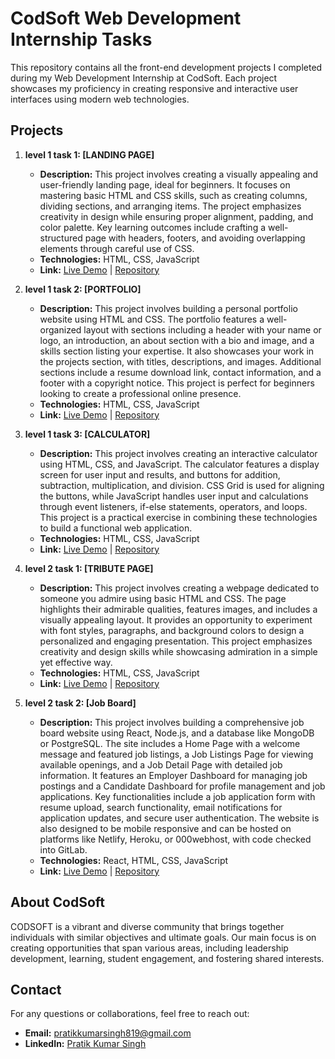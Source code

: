 # CodSoft Web Development Internship Tasks

This repository contains all the front-end development projects I completed during my Web Development Internship at CodSoft. Each project showcases my proficiency in creating responsive and interactive user interfaces using modern web technologies.

## Projects

1. **level 1 task 1: [LANDING PAGE]**  
   - **Description:** This project involves creating a visually appealing and user-friendly landing page, ideal for beginners. It focuses on mastering basic HTML and CSS skills, such as creating columns, dividing sections, and arranging items. The project emphasizes creativity in design while ensuring proper alignment, padding, and color palette. Key learning outcomes include crafting a well-structured page with headers, footers, and avoiding overlapping elements through careful use of CSS.  
   - **Technologies:** HTML, CSS, JavaScript  
   - **Link:** [Live Demo](https://mcdonald-clone-landing-page-224782.netlify.app/) | [Repository](URL)

2. **level 1 task 2: [PORTFOLIO]**  
   - **Description:** This project involves building a personal portfolio website using HTML and CSS. The portfolio features a well-organized layout with sections including a header with your name or logo, an introduction, an about section with a bio and image, and a skills section listing your expertise. It also showcases your work in the projects section, with titles, descriptions, and images. Additional sections include a resume download link, contact information, and a footer with a copyright notice. This project is perfect for beginners looking to create a professional online presence. 
   - **Technologies:** HTML, CSS, JavaScript  
   - **Link:** [Live Demo](https://portfolio-98166d.netlify.app/) | [Repository](URL)

3. **level 1 task 3: [CALCULATOR]**  
   - **Description:** This project involves creating an interactive calculator using HTML, CSS, and JavaScript. The calculator features a display screen for user input and results, and buttons for addition, subtraction, multiplication, and division. CSS Grid is used for aligning the buttons, while JavaScript handles user input and calculations through event listeners, if-else statements, operators, and loops. This project is a practical exercise in combining these technologies to build a functional web application.  
   - **Technologies:** HTML, CSS, JavaScript  
   - **Link:** [Live Demo](https://calculator-javascript-03f797.netlify.app/) | [Repository](URL)

4. **level 2 task 1: [TRIBUTE PAGE]**  
   - **Description:** This project involves creating a webpage dedicated to someone you admire using basic HTML and CSS. The page highlights their admirable qualities, features images, and includes a visually appealing layout. It provides an opportunity to experiment with font styles, paragraphs, and background colors to design a personalized and engaging presentation. This project emphasizes creativity and design skills while showcasing admiration in a simple yet effective way.  
   - **Technologies:** HTML, CSS, JavaScript  
   - **Link:** [Live Demo](https://naruto-tribute-page-481598.netlify.app/) | [Repository](URL)

5. **level 2 task 2: [Job Board]**  
   - **Description:** This project involves building a comprehensive job board website using React, Node.js, and a database like MongoDB or PostgreSQL. The site includes a Home Page with a welcome message and featured job listings, a Job Listings Page for viewing available openings, and a Job Detail Page with detailed job information. It features an Employer Dashboard for managing job postings and a Candidate Dashboard for profile management and job applications. Key functionalities include a job application form with resume upload, search functionality, email notifications for application updates, and secure user authentication. The website is also designed to be mobile responsive and can be hosted on platforms like Netlify, Heroku, or 000webhost, with code checked into GitLab.  
   - **Technologies:** React, HTML, CSS, JavaScript  
   - **Link:** [Live Demo](https://job-board-ten-puce.vercel.app/) | [Repository](URL)

## About CodSoft

CODSOFT is a vibrant and diverse community that brings together individuals with similar objectives and ultimate goals. Our main focus is on creating opportunities that span various areas, including leadership development, learning, student engagement, and fostering shared interests.

## Contact

For any questions or collaborations, feel free to reach out:

- **Email:** [pratikkumarsingh819@gmail.com](mailto:pratikkumarsingh819@gmail.com)
- **LinkedIn:** [Pratik Kumar Singh](https://www.linkedin.com/in/pratik-kumar-singh-aa6746221/)
